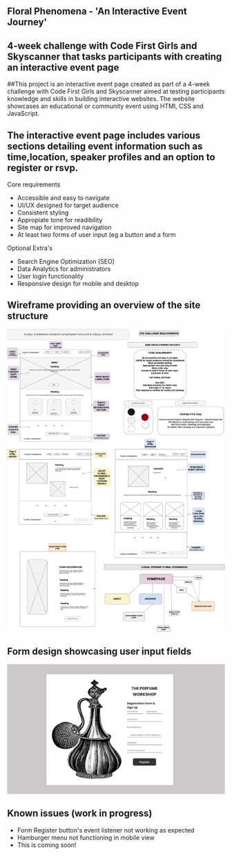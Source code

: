 <!---Name of Project ---->
## Floral Phenomena - 'An Interactive Event Journey' 
<!--One liner what it does-->
## 4-week challenge with Code First Girls and Skyscanner that tasks participants with creating an interactive event page

<!---What the project is--->
##This project is an interactive event page created as part of a 4-week challenge with Code First Girls and Skyscanner 
aimed at testing participants knowledge and skills in building interactive websites.
The website showcases an educational or community event using HTMl, CSS and JavaScript.

<!--Waht it does-->
## The interactive event page includes various sections detailing event information such as time,location, speaker profiles and an option to register or rsvp.

<!--How it is used-->
Core requirements
 
- Accessible and easy to navigate
- UI/UX designed for target audience
- Consistent styling
- Appropiate tone for readibility
- Site map for improved navigation
- At least two forms of user input (eg a button and a form
  

Optional Extra's
  
- Search Engine Optimization (SEO)
- Data Analytics for administrators 
- User login functionality
- Responsive design for mobile and desktop
  
<!---Visual Helper or Diagram--->

## Wireframe providing an overview of the site structure
![Image Alt](https://github.com/RioGra/interactive-webdev-debut/blob/6510e1dd9817a60c00969cd1c07913b7f7ee15a8/wireframe.gr.draw.io.png)

## Form design showcasing user input fields
![Image Alt](https://github.com/RioGra/interactive-webdev-debut/blob/5746334b8391497dccfea84c34b3847ec9826795/form.png)


<!---Know issues (work in progress)--->
## Known issues (work in progress)
-  Form Register button's event listener not working as expected
-  Hamburger menu not functioning in mobile view
-  This is coming soon!
